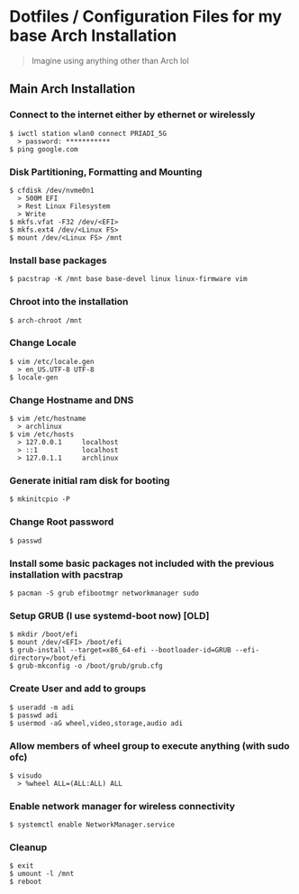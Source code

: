 # Dotfiles / Configuration Files for my base Arch Installation
> Imagine using anything other than Arch lol

## Main Arch Installation

### Connect to the internet either by ethernet or wirelessly
```
$ iwctl station wlan0 connect PRIADI_5G
  > password: ***********
$ ping google.com
```

### Disk Partitioning, Formatting and Mounting
```
$ cfdisk /dev/nvme0n1
  > 500M EFI
  > Rest Linux Filesystem
  > Write
$ mkfs.vfat -F32 /dev/<EFI>
$ mkfs.ext4 /dev/<Linux FS>
$ mount /dev/<Linux FS> /mnt
```

### Install base packages
```
$ pacstrap -K /mnt base base-devel linux linux-firmware vim
```

### Chroot into the installation
```
$ arch-chroot /mnt
```

### Change Locale
```
$ vim /etc/locale.gen
  > en_US.UTF-8 UTF-8
$ locale-gen
```

### Change Hostname and DNS
```
$ vim /etc/hostname
  > archlinux
$ vim /etc/hosts
  > 127.0.0.1     localhost
  > ::1           localhost
  > 127.0.1.1     archlinux
```

### Generate initial ram disk for booting
```
$ mkinitcpio -P
```

### Change Root password
```
$ passwd
```

### Install some basic packages not included with the previous installation with pacstrap
```
$ pacman -S grub efibootmgr networkmanager sudo
```

### Setup GRUB (I use systemd-boot now) [OLD]
```
$ mkdir /boot/efi
$ mount /dev/<EFI> /boot/efi
$ grub-install --target=x86_64-efi --bootloader-id=GRUB --efi-directory=/boot/efi
$ grub-mkconfig -o /boot/grub/grub.cfg
```

### Create User and add to groups
```
$ useradd -m adi
$ passwd adi
$ usermod -aG wheel,video,storage,audio adi
```

### Allow members of wheel group to execute anything (with sudo ofc)
```
$ visudo
  > %wheel ALL=(ALL:ALL) ALL
```

### Enable network manager for wireless connectivity
```
$ systemctl enable NetworkManager.service
```

### Cleanup
```
$ exit
$ umount -l /mnt
$ reboot
```
